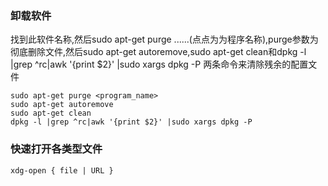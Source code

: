 ### 卸载软件
找到此软件名称,然后sudo apt-get purge ......(点点为为程序名称),purge参数为彻底删除文件,然后sudo apt-get autoremove,sudo apt-get clean和dpkg -l |grep ^rc|awk '{print $2}' |sudo xargs dpkg -P 两条命令来清除残余的配置文件
```
sudo apt-get purge <program_name>
sudo apt-get autoremove
sudo apt-get clean
dpkg -l |grep ^rc|awk '{print $2}' |sudo xargs dpkg -P
```
### 快速打开各类型文件
```
xdg-open { file | URL } 
```